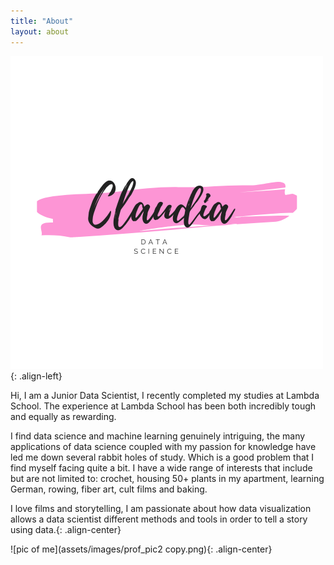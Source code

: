 ```yaml
---
title: "About"
layout: about
---
```


![logo](assets/images/brush_logo.png){: .align-left}


Hi, I am a Junior Data Scientist, I recently completed my studies at Lambda School. The experience at Lambda School has 
been both incredibly tough and equally as rewarding.

I find data science and machine learning genuinely intriguing, the many applications of data science coupled with my 
passion for knowledge have led me down several rabbit holes of study. Which is a good problem that I find myself facing 
quite a bit. I have a wide range of interests that include but are not limited to: crochet, housing 50+ plants in my 
apartment, learning German, rowing, fiber art, cult films and baking.

I love films and storytelling, I am passionate about how data visualization 
allows a data scientist different methods and tools in order to tell a story using data.{: .align-center}


![pic of me](assets/images/prof_pic2 copy.png){: .align-center}


